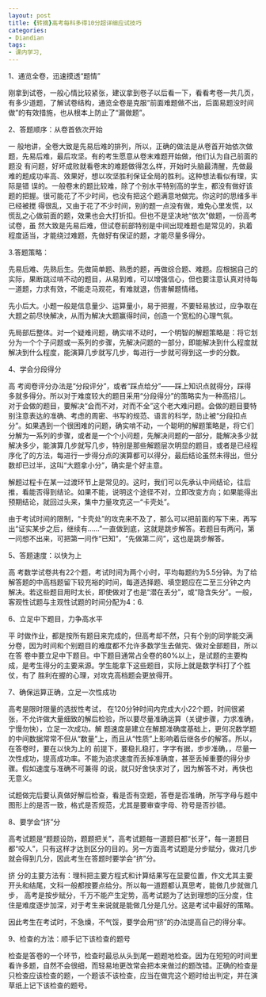 ```yaml
---
layout: post
title: {转摘}高考每科多得10分超详细应试技巧
categories:
- Diandian
tags:
- 课内学习, 
---
```

1、通览全卷，迅速摸透“题情”
<p> 刚拿到试卷，一般心情比较紧张，建议拿到卷子以后看一下，看看考卷一共几页，有多少道题，了解试卷结构，通览全卷是克服“前面难题做不出，后面易题没时间做”的有效措施，也从根本上防止了“漏做题”。</p>
<p>2、答题顺序：从卷首依次开始</p>
<p> 一 般地讲，全卷大致是先易后难的排列，所以，正确的做法是从卷首开始依次做题，先易后难，最后攻坚。有的考生愿意从卷末难题开始做，他们认为自己前面的题没 有问题，好坏成败就看卷末的难题做得怎么样，开始时头脑最清醒，先做最难的题成功率高、效果好，想以攻坚胜利保证全局的胜利。这种想法看似有理，实际是错 误的。一般卷末的题比较难，除了个别水平特别高的学生，都没有做好该题的把握。很可能花了不少时间，也没有把这个题满意地做完。你这时的思绪多半已经被搅 得很乱，又由于花了不少时间，别的题一点没有做，难免心里发慌，以慌乱之心做前面的题，效果也会大打折扣。但也不是坚决地“依次”做题，一份高考试卷，虽 然大致是先易后难，但试卷前部特别是中间出现难题也是常见的，执着程度适当，才能绕过难题，先做好有保证的题，才能尽量多得分。</p>
<p>3.答题策略：</p>
<p> 先易后难、先熟后生。先做简单题、熟悉的题，再做综合题、难题。应根据自己的实际，果断跳过啃不动的题目，从易到难，可以增强信心，但也要注意认真对待每一道题，力求有效，不能走马观花，有难就退，伤害解题情绪。</p>
<p> 先小后大。小题一般是信息量少、运算量小，易于把握，不要轻易放过，应争取在大题之前尽快解决，从而为解决大题赢得时间，创造一个宽松的心理气氛。</p>
<p> 先局部后整体。对一个疑难问题，确实啃不动时，一个明智的解题策略是：将它划分为一个个子问题或一系列的步骤，先解决问题的一部分，即能解决到什么程度就解决到什么程度，能演算几步就写几步，每进行一步就可得到这一步的分数。</p>
<p>4、学会分段得分</p>
<p> 高 考阅卷评分办法是“分段评分”，或者“踩点给分”——踩上知识点就得分，踩得多就多得分。所以对于难度较大的题目采用“分段得分”的策略实为一种高招儿。 对于会做的题目，要解决“会而不对，对而不全”这个老大难问题。会做的题目要特别注意表达的准确、考虑的周密、书写的规范、语言的科学，防止被“分段扣点 分”。如果遇到一个很困难的问题，确实啃不动，一个聪明的解题策略是，将它们分解为一系列的步骤，或者是一个个小问题，先解决问题的一部分，能解决多少就 解决多少，能演算几步就写几步，特别是那些解题层次明显的题目，或者是已经程序化了的方法，每进行一步得分点的演算都可以得分，最后结论虽然未得出，但分 数却已过半，这叫“大题拿小分”，确实是个好主意。</p>
<p> 解题过程卡在某一过渡环节上是常见的。这时，我们可以先承认中间结论，往后推，看能否得到结论。如果不能，说明这个途径不对，立即改变方向；如果能得出预期结论，就回过头来，集中力量攻克这一“卡壳处”。</p>
<p> 由于考试时间的限制，“卡壳处”的攻克来不及了，那么可以把前面的写下来，再写出“证实某步之后，继续有……”一直做到底，这就是跳步解答。若题目有两问，第一问想不出来，可把第一问作“已知”，“先做第二问”，这也是跳步解答。</p>
<p>5、答题速度：以快为上</p>
<p> 高 考数学试卷共有22个题，考试时间为两个小时，平均每题约为5.5分钟。为了给解答题的中高档题留下较充裕的时间，每道选择题、填空题应在二至三分钟之内 解决。若这些题目用时太长，即使做对了也是“潜在丢分”，或“隐含失分”。一般，客观性试题与主观性试题的时间分配为4：6.</p>
<p>6、立足中下题目，力争高水平</p>
<p> 平 时做作业，都是按所有题目来完成的，但高考却不然，只有个别的同学能交满分卷，因为时间和个别题目的难度都不允许多数学生去做完、做对全部题目，所以在答 卷中要立足中下题目。中下题目通常占全卷的80%以上，是试题的主要构成，是考生得分的主要来源。学生能拿下这些题目，实际上就是数学科打了个胜仗，有了 胜利在握的心理，对攻克高档题会更放得开。</p>
<p>7、确保运算正确，立足一次性成功</p>
<p> 高考是限时限量的选拔性考试， 在120分钟时间内完成大小22个题，时间很紧张，不允许做大量细致的解后检验，所以要尽量准确运算（关键步骤，力求准确，宁慢勿快），立足一次成功。解 题速度是建立在解题准确度基础上，更何况数学题的中间数据常常不但从“数量”上，而且从“性质”上影响着后继各步的解答。所以，在答卷时，要在以快为上的 前提下，要稳扎稳打，字字有据，步步准确，，尽量一次性成功，提高成功率。不能为追求速度而丢掉准确度，甚至丢掉重要的得分步骤。假如速度与准确不可兼得 的说，就只好舍快求对了，因为解答不对，再快也无意义。</p>
<p> 试题做完后要认真做好解后检查，看是否有空题，答卷是否准确，所写字母与题中图形上的是否一致，格式是否规范，尤其是要审查字母、符号是否抄错。</p>
<p>8、要学会“挤”分</p>
<p> 高考试题是“题题设防，题题把关”，高考试题每一道题目都“长牙”，每一道题目都“咬人”，只有这样才达到区分的目的。另一方面高考试题是分步赋分，做对几步就会得到几分，因此考生在答题时要学会“挤”分。</p>
<p> 挤 分的主要方法有：理科把主要方程式和计算结果写在显要位置，作文尤其主要开头和结尾，文科一般都按要点给分。所以每一道题都认真思考，能做几步就做几步， 高考是按步赋分，千万不能产生定势，高考试题为了达到理想的压分度，住住是难度逐步加深，对于考生来说就是能做几分是几分。这是考试中最好的策略。</p>
<p> 因此考生在考试时，不急燥，不气馁，要学会用“挤”的办法提高自己的得分率。</p>
<p>9、检查的方法：顺手记下该检查的题号</p>
<p> 检查是答卷的一个环节，检查时最忌从头到尾一题题地检查。因为在短短的时间里看许多题，自然不会很细，而轻易地更改常会把本来做过的题改错。正确的检查是只检查应该检查的题，一个题该不该检查，应当在做完这个题时给出判定，并在演草纸上记下该检查的题号。 </p>